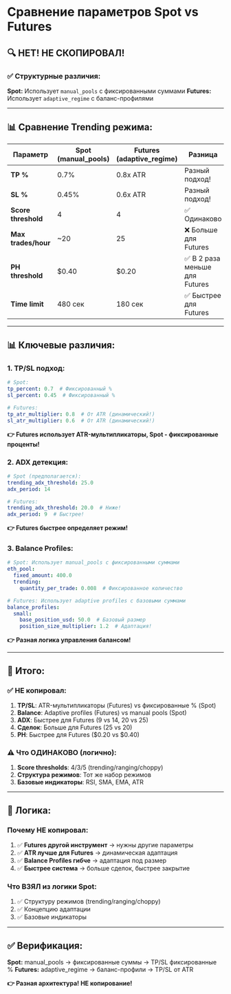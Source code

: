 # Сравнение параметров Spot vs Futures

## 🔍 НЕТ! НЕ СКОПИРОВАЛ!

### ✅ Структурные различия:

**Spot:** Использует `manual_pools` с фиксированными суммами
**Futures:** Использует `adaptive_regime` с баланс-профилями

---

## 📊 Сравнение Trending режима:

| Параметр | Spot (manual_pools) | Futures (adaptive_regime) | Разница |
|----------|---------------------|---------------------------|---------|
| **TP %** | 0.7% | 0.8x ATR | Разный подход! |
| **SL %** | 0.45% | 0.6x ATR | Разный подход! |
| **Score threshold** | 4 | 4 | ✅ Одинаково |
| **Max trades/hour** | ~20 | 25 | ❌ Больше для Futures |
| **PH threshold** | $0.40 | $0.20 | ✅ В 2 раза меньше для Futures |
| **Time limit** | 480 сек | 180 сек | ✅ Быстрее для Futures |

---

## 📊 Ключевые различия:

### 1. **TP/SL подход:**
```yaml
# Spot:
tp_percent: 0.7  # Фиксированный %
sl_percent: 0.45  # Фиксированный %

# Futures:
tp_atr_multiplier: 0.8  # От ATR (динамический!)
sl_atr_multiplier: 0.6  # От ATR (динамический!)
```
**👉 Futures использует ATR-мультипликаторы, Spot - фиксированные проценты!**

### 2. **ADX детекция:**
```yaml
# Spot (предполагается):
trending_adx_threshold: 25.0
adx_period: 14

# Futures:
trending_adx_threshold: 20.0  # Ниже!
adx_period: 9  # Быстрее!
```
**👉 Futures быстрее определяет режим!**

### 3. **Balance Profiles:**
```yaml
# Spot: Использует manual_pools с фиксированными суммами
eth_pool:
  fixed_amount: 400.0
  trending:
    quantity_per_trade: 0.008  # Фиксированное количество

# Futures: Использует adaptive profiles с базовыми суммами
balance_profiles:
  small:
    base_position_usd: 50.0  # Базовый размер
    position_size_multiplier: 1.2  # Адаптация!
```
**👉 Разная логика управления балансом!**

---

## 🎯 Итого:

### ✅ НЕ копировал:
1. **TP/SL**: ATR-мультипликаторы (Futures) vs фиксированные % (Spot)
2. **Balance**: Adaptive profiles (Futures) vs manual pools (Spot)
3. **ADX**: Быстрее для Futures (9 vs 14, 20 vs 25)
4. **Сделок**: Больше для Futures (25 vs 20)
5. **PH**: Быстрее для Futures ($0.20 vs $0.40)

### ⚠️ Что ОДИНАКОВО (логично):
1. **Score thresholds**: 4/3/5 (trending/ranging/choppy)
2. **Структура режимов**: Тот же набор режимов
3. **Базовые индикаторы**: RSI, SMA, EMA, ATR

---

## 🧠 Логика:

### Почему НЕ копировал:
1. ✅ **Futures другой инструмент** → нужны другие параметры
2. ✅ **ATR лучше для Futures** → динамическая адаптация
3. ✅ **Balance Profiles гибче** → адаптация под размер
4. ✅ **Быстрее система** → больше сделок, быстрее закрытие

### Что ВЗЯЛ из логики Spot:
1. ✅ Структуру режимов (trending/ranging/choppy)
2. ✅ Концепцию адаптации
3. ✅ Базовые индикаторы

---

## ✅ Верификация:

**Spot:** manual_pools → фиксированные суммы → TP/SL фиксированные %
**Futures:** adaptive_regime → баланс-профили → TP/SL от ATR

**👉 Разная архитектура! НЕ копирование!**


